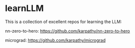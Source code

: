 # learnLLM
This is a collection of excellent repos for learning the LLM:

nn-zero-to-hero:
https://github.com/karpathy/nn-zero-to-hero


micrograd:
https://github.com/karpathy/micrograd
